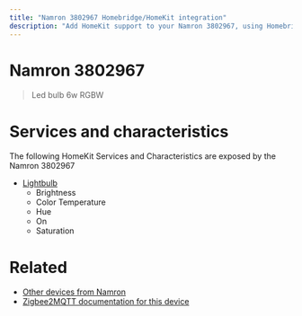```yaml
---
title: "Namron 3802967 Homebridge/HomeKit integration"
description: "Add HomeKit support to your Namron 3802967, using Homebridge, Zigbee2MQTT and homebridge-z2m."
---
```

<!---
This file has been GENERATED using src/docgen/docgen.ts
DO NOT EDIT THIS FILE MANUALLY!
-->
# Namron 3802967
> Led bulb 6w RGBW


# Services and characteristics
The following HomeKit Services and Characteristics are exposed by
the Namron 3802967

* [Lightbulb](../../light.md)
  * Brightness
  * Color Temperature
  * Hue
  * On
  * Saturation


# Related
* [Other devices from Namron](../index.md#namron)
* [Zigbee2MQTT documentation for this device](https://www.zigbee2mqtt.io/devices/3802967.html)